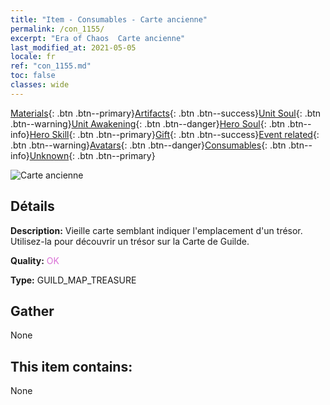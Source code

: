 ```yaml
---
title: "Item - Consumables - Carte ancienne"
permalink: /con_1155/
excerpt: "Era of Chaos  Carte ancienne"
last_modified_at: 2021-05-05
locale: fr
ref: "con_1155.md"
toc: false
classes: wide
---
```

 [Materials](/ItemsFR/){: .btn .btn--primary}[Artifacts](/ItemsFR/Artifacts/){: .btn .btn--success}[Unit Soul](/ItemsFR/UnitSoul/){: .btn .btn--warning}[Unit Awakening](/ItemsFR/UnitAwakening/){: .btn .btn--danger}[Hero Soul](/ItemsFR/HeroSoul/){: .btn .btn--info}[Hero Skill](/ItemsFR/HeroSkill/){: .btn .btn--primary}[Gift](/ItemsFR/Gift/){: .btn .btn--success}[Event related](/ItemsFR/Events/){: .btn .btn--warning}[Avatars](/ItemsFR/Avatars/){: .btn .btn--danger}[Consumables](/ItemsFR/Consumables/){: .btn .btn--info}[Unknown](/ItemsFR/Unknown/){: .btn .btn--primary}

 ![Carte ancienne](/images/t/i_810101.png)

## Détails
 **Description:** Vieille carte semblant indiquer l'emplacement d'un trésor. Utilisez-la pour découvrir un trésor sur la Carte de Guilde.

 **Quality:** <span style="color: #DA70D6">OK</span>

 **Type:** GUILD_MAP_TREASURE

## Gather

  None

## This item contains:

  None

